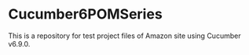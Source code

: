 # Cucumber6POMSeries
This is a repository for test project files of Amazon site using Cucumber v6.9.0.
